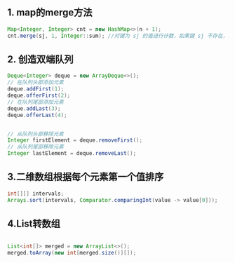 
## 1. map的merge方法
```java
Map<Integer, Integer> cnt = new HashMap<>(n + 1); 
cnt.merge(sj, 1, Integer::sum); //对键为 sj 的值进行计数，如果键 sj 不存在，则将其值初始化为 1；如果键 sj 已经存在，则将其对应的值加 1
```
## 2. 创造双端队列
```java
Deque<Integer> deque = new ArrayDeque<>();
// 在队列头部添加元素
deque.addFirst(1);
deque.offerFirst(2);
// 在队列尾部添加元素
deque.addLast(3);
deque.offerLast(4);


// 从队列头部移除元素
Integer firstElement = deque.removeFirst();
// 从队列尾部移除元素
Integer lastElement = deque.removeLast();
```
## 3.二维数组根据每个元素第一个值排序
```java
int[][] intervals;
Arrays.sort(intervals, Comparator.comparingInt(value -> value[0]));
```
## 4.List转数组
```java

List<int[]> merged = new ArrayList<>();
merged.toArray(new int[merged.size()][]);
```
